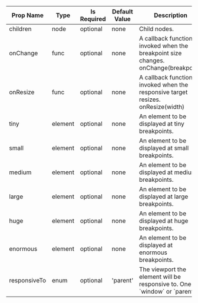<table><thead><tr><th>Prop Name</th><th>Type</th><th>Is Required</th><th>Default Value</th><th>Description</th></tr></thead><tbody><tr><td>children</td><td>node</td><td>optional</td><td>none</td><td>Child nodes.</td></tr><tr><td>onChange</td><td>func</td><td>optional</td><td>none</td><td>A callback function invoked when the breakpoint size changes. onChange(<string>breakpoint)</td></tr><tr><td>onResize</td><td>func</td><td>optional</td><td>none</td><td>A callback function invoked when the responsive target resizes. onResize(<number>width)</td></tr><tr><td>tiny</td><td>element</td><td>optional</td><td>none</td><td>An element to be displayed at tiny breakpoints.</td></tr><tr><td>small</td><td>element</td><td>optional</td><td>none</td><td>An element to be displayed at small breakpoints.</td></tr><tr><td>medium</td><td>element</td><td>optional</td><td>none</td><td>An element to be displayed at medium breakpoints.</td></tr><tr><td>large</td><td>element</td><td>optional</td><td>none</td><td>An element to be displayed at large breakpoints.</td></tr><tr><td>huge</td><td>element</td><td>optional</td><td>none</td><td>An element to be displayed at huge breakpoints.</td></tr><tr><td>enormous</td><td>element</td><td>optional</td><td>none</td><td>An element to be displayed at enormous breakpoints.</td></tr><tr><td>responsiveTo</td><td>enum</td><td>optional</td><td>'parent'</td><td>The viewport the element will be responsive to. One of `window` or `parent`.</td></tr></tbody><table>
